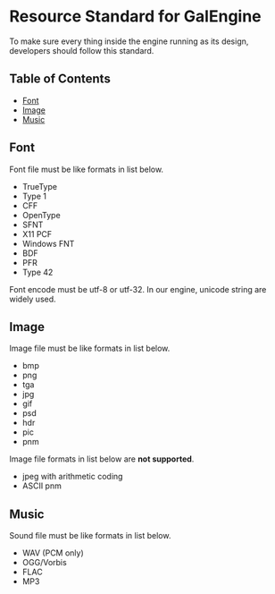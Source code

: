 # Resource Standard for GalEngine
To make sure every thing inside the engine running as its design, developers should follow this standard.

## Table of Contents

- [Font](#font)
- [Image](#image)
- [Music](#music)

## Font

Font file must be like formats in list below.

- TrueType
- Type 1
- CFF
- OpenType
- SFNT
- X11 PCF
- Windows FNT
- BDF
- PFR
- Type 42

Font encode must be utf-8 or utf-32. In our engine, unicode string are widely used.

## Image

Image file must be like formats in list below.

- bmp
- png
- tga
- jpg
- gif
- psd
- hdr
- pic
- pnm

Image file formats in list below are **not supported**.

- jpeg with arithmetic coding
- ASCII pnm

## Music

Sound file must be like formats in list below.

- WAV (PCM only)
- OGG/Vorbis
- FLAC
- MP3